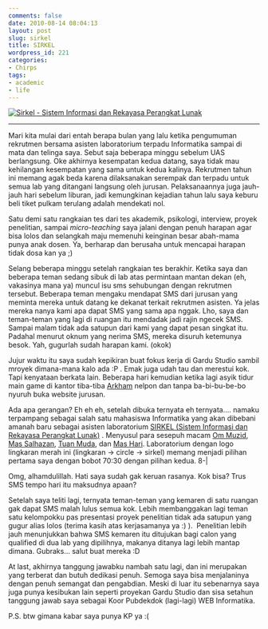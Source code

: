 ```yaml
---
comments: false
date: 2010-08-14 08:04:13
layout: post
slug: sirkel
title: SIRKEL
wordpress_id: 221
categories:
- Chirps
tags:
- academic
- life
---
```


[![Sirkel - Sistem Informasi dan Rekayasa Perangkat Lunak](http://akhyar.net/uploads/sirkel-e1281878665991.jpg)](http://akhyar.net/uploads/sirkel-e1281878665991.jpg)



* * *

Mari kita mulai dari entah berapa bulan yang lalu ketika pengumuman rekrutmen bersama asisten laboratorium terpadu Informatika sampai di mata dan telinga saya. Sebut saja beberapa minggu sebelum UAS berlangsung. <!-- more -->Oke akhirnya kesempatan kedua datang, saya tidak mau kehilangan kesempatan yang sama untuk kedua kalinya. Rekrutmen tahun ini memang agak beda karena dilaksanakan serempak dan terpadu untuk semua lab yang ditangani langsung oleh jurusan. Pelaksanaannya juga jauh-jauh hari sebelum liburan, jadi kemungkinan kejadian tahun lalu saya keburu beli tiket pulkam terulang adalah mendekati nol.

Satu demi satu rangkaian tes dari tes akademik, psikologi, interview, proyek penelitian, sampai _micro-teaching_ saya jalani dengan penuh harapan agar bisa lolos dan selangkah maju memenuhi keinginan besar abah-mama punya anak dosen. Ya, berharap dan berusaha untuk mencapai harapan tidak dosa kan ya ;)

Selang beberapa minggu setelah rangkaian tes berakhir. Ketika saya dan beberapa teman sedang sibuk di lab atas permintaan mantan dekan (eh, vakasinya mana ya) muncul isu sms sehubungan dengan rekrutmen tersebut. Beberapa teman mengaku mendapat SMS dari jurusan yang meminta mereka untuk datang ke dekanat terkait rekrutmen asisten. Ya jelas mereka nanya kami apa dapat SMS yang sama apa nggak. Lho, saya dan teman-teman yang lagi di ruangan itu mendadak jadi rajin ngecek SMS. Sampai malam tidak ada satupun dari kami yang dapat pesan singkat itu. Padahal menurut oknum yang nerima SMS, mereka disuruh ketemunya besok. Yah, gugurlah sudah harapan kami. (okok)

Jujur waktu itu saya sudah kepikiran buat fokus kerja di Gardu Studio sambil mroyek dimana-mana kalo ada :P . Emak juga udah tau dan merestui kok. Tapi kenyataan berkata lain. Beberapa hari kemudian ketika lagi asyik tidur main game di kantor tiba-tiba [Arkham](http://blognyaarkham.blogspot.com) nelpon dan tanpa ba-bi-bu-be-bo nyuruh buka website jurusan.

Ada apa gerangan? Eh eh eh, setelah dibuka ternyata eh ternyata.... namaku terpampang sebagai salah satu mahasiswa Informatika yang akan dibebani amanah baru sebagai asisten laboratorium [SIRKEL (Sistem Informasi dan Rekayasa Perangkat Lunak)](http://sirkel.informatics.uii.ac.id) . Menyusul para sesepuh macam [Om Muzid](http://ommuzid.com), [Mas Salhazan](http://salhazan.com), [Tuan Muda](http://blog.tuanmuda.com), dan [Mas Hari](http://harisetiaji.wordpress.com). Laboratorium dengan logo lingkaran merah ini (lingkaran -> circle -> sirkel) memang menjadi pilihan pertama saya dengan bobot 70:30 dengan pilihan kedua. 8-|

Omg, alhamdulillah. Hati saya sudah gak keruan rasanya. Kok bisa? Trus SMS tempo hari itu maksudnya apaan?

Setelah saya teliti lagi, ternyata teman-teman yang kemaren di satu ruangan gak dapat SMS malah lulus semua kok. Lebih membanggakan lagi teman satu kelompokku pas presentasi proyek penelitian tidak ada satupun yang gugur alias lolos (terima kasih atas kerjasamanya ya :) ).  Penelitian lebih jauh menunjukkan bahwa SMS kemaren itu ditujukan bagi calon yang qualified di dua lab yang dipilihnya, makanya ditanya lagi lebih mantap dimana. Gubraks... salut buat mereka :D

At last, akhirnya tanggung jawabku nambah satu lagi, dan ini merupakan yang terberat dan butuh dedikasi penuh. Semoga saya bisa menjalaninya dengan penuh semangat dan pengabdian. Meski di luar itu sebenarnya saya juga punya kesibukan lain seperti proyekan Gardu Studio dan sisa setahun tanggung jawab saya sebagai Koor Pubdekdok (lagi-lagi) WEB Informatika.

P.S. btw gimana kabar saya punya KP ya :(
